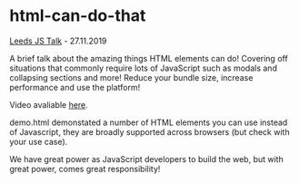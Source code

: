 # html-can-do-that
[Leeds JS Talk](https://leedsjs.com/talks/html-can-do-that/) - 27.11.2019

A brief talk about the amazing things HTML elements can do! Covering off situations that commonly require lots of JavaScript such as modals and collapsing sections and more! Reduce your bundle size, increase performance and use the platform!

Video avaliable [here](https://youtu.be/uNC86MW0Sao?t=1428).

demo.html demonstated a number of HTML elements you can use instead of Javascript, they are broadly supported across browsers (but check with your use case).

We have great power as JavaScript developers to build the web, but with great power, comes great responsibility!


